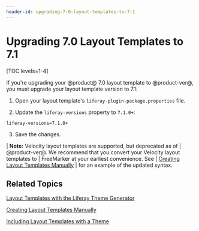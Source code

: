 ```yaml
---
header-id: upgrading-7-0-layout-templates-to-7-1
---
```


# Upgrading 7.0 Layout Templates to 7.1

[TOC levels=1-4]

If you're upgrading your @product@ 7.0 layout template to @product-ver@, you 
must upgrade your layout template version to 7.1: 

1.  Open your layout template's `liferay-plugin-package.properties` file.

2.  Update the `liferay-versions` property to `7.1.0+`:

```properties
liferay-versions=7.1.0+
```

3.  Save the changes.

| **Note:** Velocity layout templates are supported, but deprecated as of
| @product-ver@. We recommend that you convert your Velocity layout templates to
| FreeMarker at your earliest convenience. See
| [Creating Layout Templates Manually](/docs/7-1/tutorials/-/knowledge_base/t/creating-layout-templates-manually#anatomy)
| for an example of the updated syntax.

## Related Topics

[Layout Templates with the Liferay Theme Generator](/docs/7-1/tutorials/-/knowledge_base/t/creating-layout-templates-with-the-themes-generator)

[Creating Layout Templates Manually](/docs/7-1/tutorials/-/knowledge_base/t/creating-layout-templates-manually)

[Including Layout Templates with a Theme](/docs/7-1/tutorials/-/knowledge_base/t/including-layout-templates-with-a-theme)
